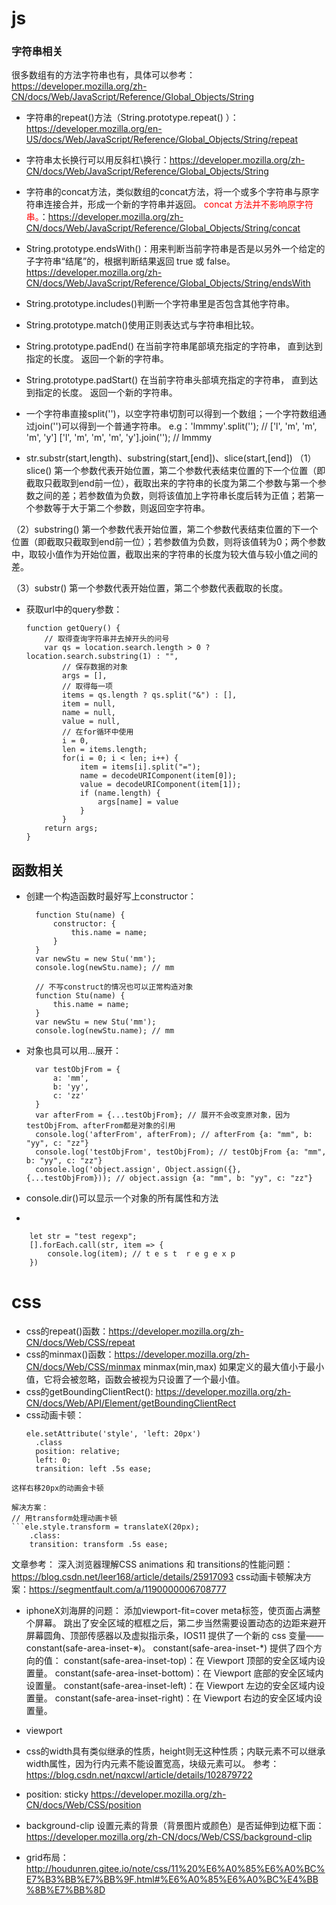 # js
### 字符串相关
很多数组有的方法字符串也有，具体可以参考：https://developer.mozilla.org/zh-CN/docs/Web/JavaScript/Reference/Global_Objects/String
* 字符串的repeat()方法（String.prototype.repeat()
）：https://developer.mozilla.org/en-US/docs/Web/JavaScript/Reference/Global_Objects/String/repeat
* 字符串太长换行可以用反斜杠\换行：https://developer.mozilla.org/zh-CN/docs/Web/JavaScript/Reference/Global_Objects/String
* 字符串的concat方法，类似数组的concat方法，将一个或多个字符串与原字符串连接合并，形成一个新的字符串并返回。 <font color="red">concat 方法并不影响原字符串。</font>：https://developer.mozilla.org/zh-CN/docs/Web/JavaScript/Reference/Global_Objects/String/concat
* String.prototype.endsWith()：用来判断当前字符串是否是以另外一个给定的子字符串“结尾”的，根据判断结果返回 true 或 false。https://developer.mozilla.org/zh-CN/docs/Web/JavaScript/Reference/Global_Objects/String/endsWith
* String.prototype.includes()判断一个字符串里是否包含其他字符串。
* String.prototype.match()使用正则表达式与字符串相比较。
* String.prototype.padEnd()
在当前字符串尾部填充指定的字符串， 直到达到指定的长度。 返回一个新的字符串。
* String.prototype.padStart()
在当前字符串头部填充指定的字符串， 直到达到指定的长度。 返回一个新的字符串。
* 一个字符串直接split('')，以空字符串切割可以得到一个数组；一个字符数组通过join('')可以得到一个普通字符串。
  e.g：'lmmmy'.split(''); // ['l', 'm', 'm', 'm', 'y']
  ['l', 'm', 'm', 'm', 'y'].join(''); // lmmmy

* str.substr(start,length)、substring(start,[end])、slice(start,[end])
（1）slice() 第一个参数代表开始位置，第二个参数代表结束位置的下一个位置（即截取只截取到end前一位），截取出来的字符串的长度为第二个参数与第一个参数之间的差；若参数值为负数，则将该值加上字符串长度后转为正值；若第一个参数等于大于第二个参数，则返回空字符串。

（2）substring() 第一个参数代表开始位置，第二个参数代表结束位置的下一个位置（即截取只截取到end前一位）；若参数值为负数，则将该值转为0；两个参数中，取较小值作为开始位置，截取出来的字符串的长度为较大值与较小值之间的差。

（3）substr() 第一个参数代表开始位置，第二个参数代表截取的长度。

* 获取url中的query参数：
    ```
    function getQuery() {
        // 取得查询字符串并去掉开头的问号
        var qs = location.search.length > 0 ? location.search.substring(1) : "",
            // 保存数据的对象
            args = [],
            // 取得每一项
            items = qs.length ? qs.split("&") : [],
            item = null,
            name = null,
            value = null,
            // 在for循环中使用
            i = 0,
            len = items.length;
            for(i = 0; i < len; i++) {
                item = items[i].split("=");
                name = decodeURIComponent(item[0]);
                value = decodeURIComponent(item[1]);
                if (name.length) {
                    args[name] = value
                }
            }
        return args;
    }
    ```

## 函数相关
* 创建一个构造函数时最好写上constructor：
  ```
    function Stu(name) {
        constructor: {
            this.name = name;
        }
    }
    var newStu = new Stu('mm');
    console.log(newStu.name); // mm
  ```
  ```
    // 不写construct的情况也可以正常构造对象
    function Stu(name) {
        this.name = name;
    }
    var newStu = new Stu('mm');
    console.log(newStu.name); // mm
  ```
* 对象也具可以用...展开：
  ```
    var testObjFrom = {
        a: 'mm',
        b: 'yy',
        c: 'zz'
    }
    var afterFrom = {...testObjFrom}; // 展开不会改变原对象，因为testObjFrom、afterFrom都是对象的引用
    console.log('afterFrom', afterFrom); // afterFrom {a: "mm", b: "yy", c: "zz"}
    console.log('testObjFrom', testObjFrom); // testObjFrom {a: "mm", b: "yy", c: "zz"}
    console.log('object.assign', Object.assign({}, {...testObjFrom})); // object.assign {a: "mm", b: "yy", c: "zz"}
  ```

* console.dir()可以显示一个对象的所有属性和方法
* 
```
    let str = "test regexp";
    [].forEach.call(str, item => {
        console.log(item); // t e s t  r e g e x p
    })
```

# css
* css的repeat()函数：https://developer.mozilla.org/zh-CN/docs/Web/CSS/repeat
* css的minmax()函数：https://developer.mozilla.org/zh-CN/docs/Web/CSS/minmax
minmax(min,max)
如果定义的最大值小于最小值，它将会被忽略，函数会被视为只设置了一个最小值。
* css的getBoundingClientRect(): https://developer.mozilla.org/zh-CN/docs/Web/API/Element/getBoundingClientRect
* css动画卡顿：
  ```
  ele.setAttribute('style', 'left: 20px')
    .class
    position: relative;
    left: 0;
    transition: left .5s ease;
```
这样右移20px的动画会卡顿

解决方案：
// 用transform处理动画卡顿
```ele.style.transform = translateX(20px);
    .class:
    transition: transform .5s ease;
```
文章参考：
深入浏览器理解CSS animations 和 transitions的性能问题：https://blog.csdn.net/leer168/article/details/25917093
 css动画卡顿解决方案：https://segmentfault.com/a/1190000006708777
 * iphoneX刘海屏的问题：
    添加viewport-fit=cover meta标签，使页面占满整个屏幕。
    跳出了安全区域的框框之后，第二步当然需要设置动态的边距来避开屏幕圆角、顶部传感器以及虚拟指示条，IOS11 提供了一个新的 css 变量——constant(safe-area-inset-※)。
    constant(safe-area-inset-*) 提供了四个方向的值：
    constant(safe-area-inset-top)：在 Viewport 顶部的安全区域内设置量。
    constant(safe-area-inset-bottom)：在 Viewport 底部的安全区域内设置量。
    constant(safe-area-inset-left)：在 Viewport 左边的安全区域内设置量。
    constant(safe-area-inset-right)：在 Viewport 右边的安全区域内设置量。

* viewport
* css的width具有类似继承的性质，height则无这种性质；内联元素不可以继承width属性，因为行内元素不能设置宽高，块级元素可以。
  参考：https://blog.csdn.net/nqxcwl/article/details/102879722
* position: sticky
  https://developer.mozilla.org/zh-CN/docs/Web/CSS/position
* background-clip  设置元素的背景（背景图片或颜色）是否延伸到边框下面：https://developer.mozilla.org/zh-CN/docs/Web/CSS/background-clip
* grid布局：http://houdunren.gitee.io/note/css/11%20%E6%A0%85%E6%A0%BC%E7%B3%BB%E7%BB%9F.html#%E6%A0%85%E6%A0%BC%E4%BB%8B%E7%BB%8D